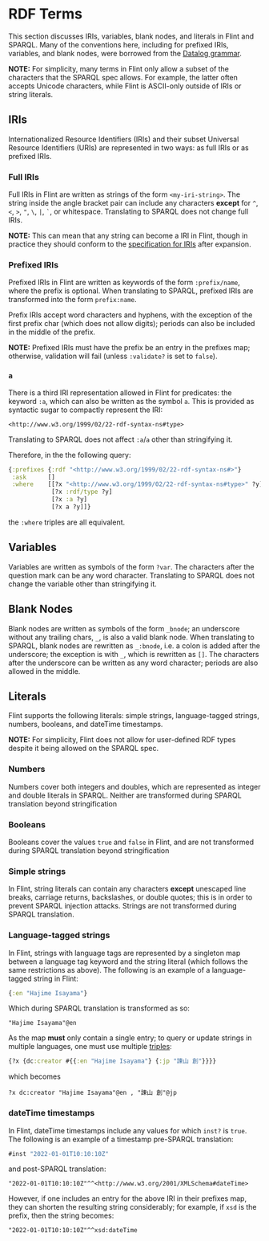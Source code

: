 # RDF Terms

This section discusses IRIs, variables, blank nodes, and literals in Flint and SPARQL. Many of the conventions here, including for prefixed IRIs, variables, and blank nodes, were borrowed from the [Datalog grammar](https://docs.datomic.com/on-prem/query/query.html).

**NOTE:** For simplicity, many terms in Flint only allow a subset of the characters that the SPARQL spec allows. For example, the latter often accepts Unicode characters, while Flint is ASCII-only outside of IRIs or string literals.

## IRIs

Internationalized Resource Identifiers (IRIs) and their subset Universal Resource Identifiers (URIs) are represented in two ways: as full IRIs or as prefixed IRIs.

### Full IRIs

Full IRIs in Flint are written as strings of the form `<my-iri-string>`. The string inside the angle bracket pair can include any characters **except** for `^`, `<`, `>`, `"`, `\`, `|`, `` ` ``, or whitespace. Translating to SPARQL does not change full IRIs.

**NOTE:** This can mean that any string can become a IRI in Flint, though in practice they should conform to the [specification for IRIs](https://www.google.com/search?q=iri+spec&oq=IRI+spec&aqs=chrome.0.69i59j0i512j0i22i30l5.2040j0j7&sourceid=chrome&ie=UTF-8) after expansion.

### Prefixed IRIs

Prefixed IRIs in Flint are written as keywords of the form `:prefix/name`, where the prefix is optional. When translating to SPARQL, prefixed IRIs are transformed into the form `prefix:name`.

Prefix IRIs accept word characters and hyphens, with the exception of the first prefix char (which does not allow digits); periods can also be included in the middle of the prefix.

**NOTE:** Prefixed IRIs must have the prefix be an entry in the prefixes map; otherwise, validation will fail (unless `:validate?` is set to `false`).

### `a`

There is a third IRI representation allowed in Flint for predicates: the keyword `:a`, which can also be written as the symbol `a`. This is provided as syntactic sugar to compactly represent the IRI:
```sparql
<http://www.w3.org/1999/02/22-rdf-syntax-ns#type>
```
Translating to SPARQL does not affect `:a`/`a` other than stringifying it.

Therefore, in the the following query:

```clojure
{:prefixes {:rdf "<http://www.w3.org/1999/02/22-rdf-syntax-ns#>"}
 :ask      []
 :where    [[?x "<http://www.w3.org/1999/02/22-rdf-syntax-ns#type>" ?y]
            [?x :rdf/type ?y]
            [?x :a ?y]
            [?x a ?y]]}
```
the `:where` triples are all equivalent.

## Variables

Variables are written as symbols of the form `?var`. The characters after the question mark can be any word character. Translating to SPARQL does not change the variable other than stringifying it.

## Blank Nodes

Blank nodes are written as symbols of the form `_bnode`; an underscore without any trailing chars, `_`, is also a valid blank node. When translating to SPARQL, blank nodes are rewritten as `_:bnode`, i.e. a colon is added after the underscore; the exception is with `_`, which is rewritten as `[]`. The characters after the underscore can be written as any word character; periods are also allowed in the middle.

## Literals

Flint supports the following literals: simple strings, language-tagged strings, numbers, booleans, and dateTime timestamps.

**NOTE:** For simplicity, Flint does not allow for user-defined RDF types despite it being allowed on the SPARQL spec.

### Numbers

Numbers cover both integers and doubles, which are represented as integer and double literals in SPARQL. Neither are transformed during SPARQL translation beyond stringification

### Booleans

Booleans cover the values `true` and `false` in Flint, and are not transformed during SPARQL translation beyond stringification

### Simple strings

In Flint, string literals can contain any characters **except** unescaped line breaks, carriage returns, backslashes, or double quotes; this is in order to prevent SPARQL injection attacks. Strings are not transformed during SPARQL translation.

### Language-tagged strings

In Flint, strings with language tags are represented by a singleton map between a language tag keyword and the string literal (which follows the same restrictions as above). The following is an example of a language-tagged string in Flint:
```clojure
{:en "Hajime Isayama"}
```
Which during SPARQL translation is transformed as so:
```sparql
"Hajime Isayama"@en
```

As the map **must** only contain a single entry; to query or update strings in multiple languages, one must use multiple [triples](triple.md):
```clojure
{?x {dc:creator #{{:en "Hajime Isayama"} {:jp "諫山 創"}}}}
```
which becomes
```sparql
?x dc:creator "Hajime Isayama"@en , "諫山 創"@jp
```

### dateTime timestamps

In Flint, dateTime timestamps include any values for which `inst?` is `true`. The following is an example of a timestamp pre-SPARQL translation:
```clojure
#inst "2022-01-01T10:10:10Z"
```
and post-SPARQL translation:
```sparql
"2022-01-01T10:10:10Z"^^<http://www.w3.org/2001/XMLSchema#dateTime>
```
However, if one includes an entry for the above IRI in their prefixes map, they can shorten the resulting string considerably; for example, if `xsd` is the prefix, then the string becomes:
```sparql
"2022-01-01T10:10:10Z"^^xsd:dateTime
```
